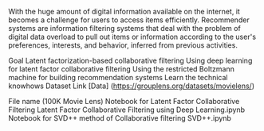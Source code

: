 With the huge amount of digital information available on the internet, it becomes a challenge for users to access items efficiently. Recommender systems are information filtering systems that deal with the problem of digital data overload to pull out items or information according to the user's preferences, interests, and behavior, inferred from previous activities.

Goal
 Latent factorization-based collaborative filtering
 Using deep learning for latent factor collaborative filtering
 Using the restricted Boltzmann machine for building recommendation systems
 Learn the technical knowhows
Dataset Link
[Data] (https://grouplens.org/datasets/movielens/)

 File name (100K Movie Lens)
Notebook for Latent Factor Collaborative Filtering
Latent Factor Collaborative Filtering using Deep Learning.ipynb 
Notebook for SVD++ method of Collaborative filtering
SVD++.ipynb